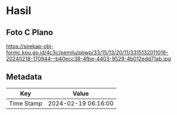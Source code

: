 # Hasil

## Foto C Plano

https://sirekap-obj-formc.kpu.go.id/4c3c/pemilu/ppwp/33/15/13/20/11/3315132011016-20240218-170944--b40ecc38-4fbe-4403-9529-4b012edd71ab.jpg


## Metadata

| Key        | Value               |
| ---------- | ------------------- |
| Time Stamp | 2024-02-19 06:16:00 |



